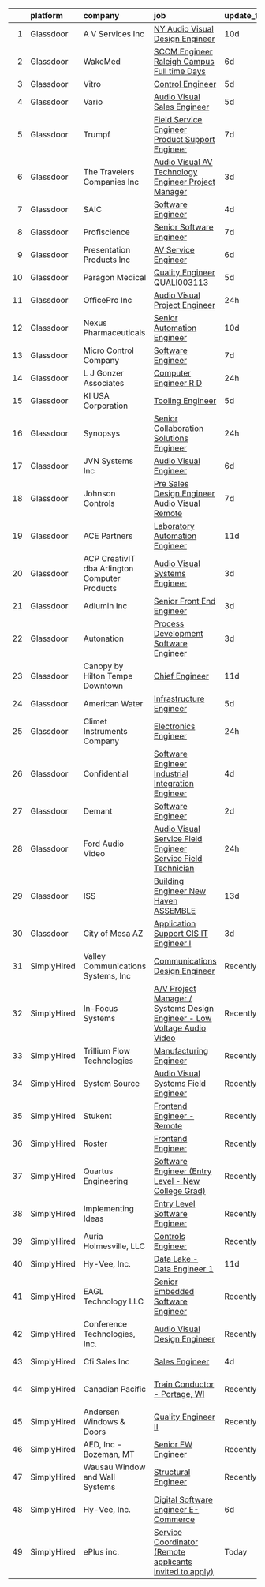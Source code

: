

|    | platform    | company                                       | job                                                                                                                                                                                                                                                                                                                                                                                                                                                                                                                                                                                                                                                                                                                                                                                                                                                                                                                                                                                                                                                                                                                                                                                                                                                                                                     | update_time   | location                    |
|---:|:------------|:----------------------------------------------|:--------------------------------------------------------------------------------------------------------------------------------------------------------------------------------------------------------------------------------------------------------------------------------------------------------------------------------------------------------------------------------------------------------------------------------------------------------------------------------------------------------------------------------------------------------------------------------------------------------------------------------------------------------------------------------------------------------------------------------------------------------------------------------------------------------------------------------------------------------------------------------------------------------------------------------------------------------------------------------------------------------------------------------------------------------------------------------------------------------------------------------------------------------------------------------------------------------------------------------------------------------------------------------------------------------|:--------------|:----------------------------|
|  1 | Glassdoor   | A V Services Inc                              | [ NY  Audio Visual Design Engineer](https://www.glassdoor.com/partner/jobListing.htm?pos=106&ao=1110586&s=58&guid=00000181a919b4f399c403e1f01be44e&src=GD_JOB_AD&t=SR&vt=w&ea=1&cs=1_93453d92&cb=1656399443667&jobListingId=1007947559108&cpc=7BD60D51DDB168E8&jrtk=3-0-1g6khjd8tklvr801-1g6khjd9iirma800-66a8b7b770e9257f--6NYlbfkN0D_KRozbKJx95I3LRYgbj09bqBDFeyQG4s8tCOB31p2DLOHeGD_9cx5Wr4SHah_ZRQfeSyEbOQAUirE1_kiyaD8q5BjoHKY8YByjhRfdx7l_pMGwymlFBbA020yV0DrMBWXCrVpgnXmB1-pu1tabBOSnvrFkrpOOdAZ-lvXy7Olslc220kGdDcErfu2DMayq5pfIoddGAyKOfgbW-YxJKMVKE8i4D_akT3BPLPCk3nzqlEAl_tqBRQnpTTEQIIirdnjVr1lgucnASxrKqF1x_CM3gbvtOTcwTRqDY3IqJJ2XKv1DqLKURKkAv4KyRm22NqsXtgksf8KlpbRshJqtxKpekFqxyn0QxsaoWbS7_gO9cIsN3cwH5LRGzxo0eiuYP2vBF2E9MmezKkryRx4B4ZTePFQLLnjniDp7dZX3DuFdMIKMBE7_fdrPeqHHWUV5S80Waa4skTa1KDj-KszjyGOMOhgqGPL5g40SyGM42TFwlZsysZbuacZzNA4HTm0V-Ng24RFbLRTo9UMrKXln0ah)                                                                                                                                                                                                                                                                                                                                                                                                            | 10d           | New York, NY                |
|  2 | Glassdoor   | WakeMed                                       | [SCCM Engineer  Raleigh Campus    Full time   Days](https://www.glassdoor.com/partner/jobListing.htm?pos=122&ao=1110586&s=58&guid=00000181a919b4f399c403e1f01be44e&src=GD_JOB_AD&t=SR&vt=w&cs=1_de67699a&cb=1656399443670&jobListingId=1007954639242&cpc=496C5EE6B32F83EE&jrtk=3-0-1g6khjd8tklvr801-1g6khjd9iirma800-aca10f77aabbdf94--6NYlbfkN0DK336FcuJNclNG4pOYn4GT592xzpUsQZkgwjhNp0bnRbPWUFsBhpkN8LnNiatu-jVrRYzRHKHA4iD1i6ZGBy_7FgMlCzEJLk7d3kGYTDUfyV4h_SML1rmQfjUTZwpfG3QipM-7jH3IrEhZ3xXKf6m9EWAMMrF4aRnzTPuIBSMDRftOAf2lgPow74i0n1KQXjn-y_0AtEGvmkzv8OAqcNW0stLq_yuqYyBSKcWfkkFmqgiuaBAsACQR1WbRlqJJR9fhrJmE4vRoOoHfQhlcSLglj6nb4TQcu1DQXBPJGQtzjTtE2oNB2X8R4_ZTyjcdA5iKWaEja7Ld56Sl1sAWRxbFe1PnazIiKvY0RrXVKSkwHZLqEBk_J1rRCueOEdZ0fm99ELB2RNVbG4udjZHTDW0ZbkqRaBUN8Ihx2hg7FDeaZNN3sJtp81MqVJmvB_fC7pY%3D)                                                                                                                                                                                                                                                                                                                                                                                                                                                                                   | 6d            | Raleigh, NC                 |
|  3 | Glassdoor   | Vitro                                         | [Control Engineer](https://www.glassdoor.com/partner/jobListing.htm?pos=103&ao=1110586&s=58&guid=00000181a919b4f399c403e1f01be44e&src=GD_JOB_AD&t=SR&vt=w&ea=1&cs=1_1d9cb12e&cb=1656399443667&jobListingId=1007957108671&cpc=A6499CC490DE5BCB&jrtk=3-0-1g6khjd8tklvr801-1g6khjd9iirma800-d6bcee8aa424a9bc--6NYlbfkN0AtR68e5gWpPxoovZgA7Udo-dcymoK0NpHFMpIgh7LYzzV5reCnPPebyXvGsso3dFG81YE_32B95yA5XdeU3CzdN4zctUNK_HFg7Tw7MW0MDh-R7ifjPIe72dxqfB-59Zl-FOYzUgmj13o1jP70swIQNj-iABrFnEHNzXSBHukIU1cXpd_lOQ7Qmm-O0JJ2VyeHnJJT3Pxzp0r87SM2WiJq30T6G5Xi7GHfVMjXLp11LOnmg0I-7_QmqZS3xuLCR-TKL8MvBggq-EEzxbRG80r1qE1dndrFuGa0WjmLK4OXATi9b1dX_lSPUb8nE4Y250ahDsmpN0-rWe8TRkbU8y3vd1GuvWnXixI9haK1V0r14G7gNGSya5snIkz6m0CwovfiEF6VA48BZt7xrb9wtDtJWW4EU-QPePuRzmpPYXfn68QPaRbkbGMtBu9JFEQHSOTYumdmSFoqADTP1TpMAAqBIrf8VGaBU4qrsaxUqkMPK8851mo2VblmrIsWLa7Rgps%3D)                                                                                                                                                                                                                                                                                                                                                                                                                                               | 5d            | Salem, OR                   |
|  4 | Glassdoor   | Vario                                         | [Audio Visual Sales Engineer](https://www.glassdoor.com/partner/jobListing.htm?pos=107&ao=1110586&s=58&guid=00000181a919b4f399c403e1f01be44e&src=GD_JOB_AD&t=SR&vt=w&ea=1&cs=1_cfacff1f&cb=1656399443668&jobListingId=1007957200554&cpc=4269A4BF187C94B7&jrtk=3-0-1g6khjd8tklvr801-1g6khjd9iirma800-1cd875a76430fbde--6NYlbfkN0A4hgeKHdLyHgzaskNEvl2xXMVaueUT71iJOYpLYISQUMokOAxkb6e4txPs6f_S0ebvVT7mjiRIXvY5BrDZHvuKSsr0IpYfoC1TsAC_ZQuScOAhnEr9Rz-GRhmj27X-NIXUH769hQWDtwZmq8aVdcyqDKSjiBY_YyXgHRRdAo-w6Uv0R33OrIb4W-BpGXjT4ktoHDeDefMf5NzaK_cc7ckt9tJ3FC8rsHs2Kq76z4SR3HeZad2maKnot8jQhFaQVQtETGBiciaNKFvX_nDu3oGfY_FKRENkgLbaFrEAdBCYtDnGgnzl9BJw2qJtCPgqr1U1F38vw2zJurNhX5WcozrV14xoWpGc78IlQzw4K5_PxioP4YyHUGcUMagE7gpaMNeT0ivDCO9nr5izB7jJyW_ZWpqWO1mJNIJqEmUEsclZp9xw3R2HvQqEpAIeJxUxOMdwrPIhoAKY8tJ5V0MxTJzRTYaFvSLdLcywtx3siqVVo7yH1KiftGNjlgM8gZv0wKAWBijAhSm51A%3D%3D)                                                                                                                                                                                                                                                                                                                                                                                                                      | 5d            | Remote                      |
|  5 | Glassdoor   | Trumpf                                        | [Field Service Engineer Product Support Engineer](https://www.glassdoor.com/partner/jobListing.htm?pos=104&ao=1110586&s=58&guid=00000181a919b4f399c403e1f01be44e&src=GD_JOB_AD&t=SR&vt=w&cs=1_77028f81&cb=1656399443666&jobListingId=1007952109888&cpc=FD65B6AB5DFEFF32&jrtk=3-0-1g6khjd8tklvr801-1g6khjd9iirma800-b5c699d007b789f7--6NYlbfkN0DAajJOpGahrbyAr0h8cwItWt2bvbpcx7h8ci7DZnKRL7cxwjbfQYQaCfC8OW_ZpP7PY2BDUQ_rBMDAxbAkAsdk13C5dkw3rDspzA8O9b6w9zAMxllz-W0E1JzDdA6NUAvr18uxGe2C_pzACJS0b5hyo0SK_JEepwXK5Nenc0wiArkrYj0TDGrn2hOT710LUQxgPdfeZ4khSjV62ZG3y3PnUYPvP_Cax2R2gGrS9HtzTVwBsvqb5qJXngYQGyDJSDoYETmJD1Nyu6oq6BmSM2FWAebhdtuQpiZJ2PjU9ulIov8hafRXNEpMirDA14wfnPSbMMKwu8fBv8XuAg-iYQUXZ2eLtReW32zg4my9xU1RNbvG_NG17BNJZPyMyNjEkPogpU3U9dmgKMa88ZFekSUhLR9gz9MlWimq5U4kBvGNhXfKzocN6MKgyNykbGRnjsfdnBIIrnvRk6RmGGIvwbivBb2BzOBunp7JZb_mPVpgg71A2n_RX8QAxWxolC_3wuNazoeUTX8I050-35Y95A1lri5WYA4gZIeiT2Cq-LL5ha7eDQ0-msYIhfQh9oVgGx6wZSXuDtzibtMOXuuKUkK1mEqLfUkl-QbuTHhkIJ11MovumJrSlR1yepHmzzePerzN1XLzWo1CSarLvPxCNi-rkk8tjcc81bRPJXzKe_mEnDYrWGe4qXe4hzo13EZSqec%3D)                                                                                                                                                                                                                     | 7d            | Farmington, CT              |
|  6 | Glassdoor   | The Travelers Companies  Inc                  | [Audio Visual  AV  Technology Engineer  Project Manager ](https://www.glassdoor.com/partner/jobListing.htm?pos=128&ao=1110586&s=58&guid=00000181a919b4f399c403e1f01be44e&src=GD_JOB_AD&t=SR&vt=w&cs=1_fd00bfc4&cb=1656399443671&jobListingId=1007962119256&cpc=87A0A889578C8297&jrtk=3-0-1g6khjd8tklvr801-1g6khjd9iirma800-9157db76399edcec--6NYlbfkN0DwhCR4mE7Dx-CLhz4PI5BhfvPze6ywMzhMsBH5psjCE2akgMDjbc7mgQRF-OO2fE77lmnsitHlMYe71DgCkOAXZbjW_MU9NoF73Rz7QR4gynPML1oO3IhXy6i7KhHOCo_-HDw9Kx3MAhhfqDomPSpYcsyzxPKpoyH0P8Wtxhv9lghcapDdNlyB4bpyeaMdLGOtQlmwYdc5j7ASbszeG_r0aMZKGvgCjV8FufmgIQBm56lbWRPdRZTc9eovu8_RyupFVdzX-FYocVOt0Cf-DwwSMLDdWwBB4youSDwfgB_h6XKqB6lZOVJrca4CN1mV3kqU4Ad7YlWL9UIPdEk6ST970zefuzsCFtWkV2dlN9J275IWIbqvxzQOcCElMxpvtYMtlG7v8-0HZV5cMZLXJz04Jg442t0w7NQOUSlFPOdRl_o7Op_3DvkUGpnRzB6SOv4oBI9ORmKiuUAB2UkDkOYYvyOk1_FYK-oiAJl9-GLfui1N_iGKZJgu2GJ5BCqHsvmo8r3J_gzT6evOvn3wOHPLfmKuIC12Ft-WcbvJjb_QaJsaYf1tg3Bz3-vM8Vz61AXpnKYq7rG34hbaRblkFLLO3ptLbf6rTZR8OJ9KRoGcNSGuKP3Adxui)                                                                                                                                                                                                                                                                                           | 3d            | Hartford, CT                |
|  7 | Glassdoor   | SAIC                                          | [Software Engineer](https://www.glassdoor.com/partner/jobListing.htm?pos=130&ao=1110586&s=58&guid=00000181a919b4f399c403e1f01be44e&src=GD_JOB_AD&t=SR&vt=w&cs=1_e37f31b9&cb=1656399443671&jobListingId=1007958875762&cpc=92BEE8AC7E71C1CB&jrtk=3-0-1g6khjd8tklvr801-1g6khjd9iirma800-ad8ec0d002a22a4b--6NYlbfkN0AauYDK0PcpkAAwvqsYr42ytNXSoRmB0ySYhRIkJ-ozknMmzV10mP9D-ZXILu2789Yf9NkIWZtqU_ZkDzEz5ZH7ov-3llDl-xZywUBWKrldG4ZQ23glLHzcrmRmJeqvaVFB_w3AQ0OaLAz2FjQy3ic3-4F-va6qQiU4hsXjgm1rKvYU5nWp-7eQ5dLmHwoe5yffl7nQOuXt1asmCwxeeWvi9WHlPQn65NxXZedtrC8GapllF163aC2QAHNKTbxL0wt9r-iC3HlOrbPxYhPaQcktJt7rf5oHbcc2Tnk2P318yr6Fe5rtih1pwJK8XyQkgvZvCTtdb-kcDMXCPA84OBSqG5KrFpTlIRMWnT1rJA_FmbjNmdWPZ92_2c83VRQuJ9tdsm2I2sFPY2qP3Y-PA5PxVHToFlvjCmc3ZY3NrmDGtuVojfWfDOKwg5q34Dk7KmaXKPxPliOd5Elltr_5-ah1U7bVLcnvkkzROsL3ASqWst59p07120_8HP60Xrk1vTsgYwbmgvpesQpQi8FDOxNncxRD5Gtyhb_72vyCYxQaweAzTbfgnhQYnruccbaY2LHwZv_iyH02M1mHVKMfBo-T2tM-SBsAqPEW91dvvvYDuxXrFmKKn-pPHyGIrW3PHyUv0Z1zwdTsoewxnOzi3zOFXTrmbWdOrxAmvO7IwocrLDBHlXAkp7QIhEH-k4O0f6aQiNfeP6ENNSKQTf87C5vd6pi0ZsDiTee3JE99_pqV8nokzy7LAw51iK5exJa-zpCIlbhHSDdpVFZscCd7w_R1t_BGmQ9R2Ub3fyiV52k1YrcM0kp0pXQPwPMXlMOAdVQMjG4IT1yxwc2AuzVxncKvRKNCd2z4rjz7Z9-wbMmsGWUDVLcam_zLoQArF1QlBz-goaNV-ykGsGKV4y_rR0uOoFXcfIT--ddMix0M5MMj-5gWqLt3232o) | 4d            | Oak Ridge, TN               |
|  8 | Glassdoor   | Profiscience                                  | [Senior Software Engineer](https://www.glassdoor.com/partner/jobListing.htm?pos=117&ao=1110586&s=58&guid=00000181a919b4f399c403e1f01be44e&src=GD_JOB_AD&t=SR&vt=w&ea=1&cs=1_81dd7ce4&cb=1656399443670&jobListingId=1007951871919&cpc=DC9BC4DEE5BC1459&jrtk=3-0-1g6khjd8tklvr801-1g6khjd9iirma800-08796ffe100a5887--6NYlbfkN0CKNvdBtBh9SnuMcnkEvhJOJZTsmZHyY3ybnWicrfIHvzkFyTgGLCZJURTsiBcmo9Cn_eHiyQnObYuKBm-SGRoDOc4aH-LhSm3cMl9q-K19ripA6neY2EslE5EkxLKeZOE4j1bhYA4T5XkuUGBAiu6fcc1huIr3Ot7UrOBZpzMvv_TDdI0f41wMbgL4xCpguQya6BIRqOaqVfLmZBJwWRjnSDr2i6ms7BWa4Im5C86bL3sk1ZruHs4VUghELxTQkZSgjpzkW_VZgjc4F0crHdO_H-LqPkeBYFFJZ2wGBLkS8ot4Jgn04i2ST-nOd1wgOSfI03kVsFlG0m_ohQsV2rYfCiZ55Ugz8BazekrfkYci06OtCh2Wk-GtsxaXnH5JIUm4OGXG3174uiumtt4AtCsYh55J85B_jf-KHAX-Bes2H4mSub-F8jP-mE5oBVE17Npf9zXbHNo5kkzcwH3e4CxN2ySgeDKwyUCq04zhYJyRY7SYfoOiV9JaIBNzx2-J00yllKWt2s5p6g%3D%3D)                                                                                                                                                                                                                                                                                                                                                                                                                         | 7d            | Flower Mound, TX            |
|  9 | Glassdoor   | Presentation Products Inc                     | [AV Service Engineer](https://www.glassdoor.com/partner/jobListing.htm?pos=110&ao=1110586&s=58&guid=00000181a919b4f399c403e1f01be44e&src=GD_JOB_AD&t=SR&vt=w&ea=1&cs=1_857c9f18&cb=1656399443669&jobListingId=1007954065246&cpc=DD81B0F02CF16109&jrtk=3-0-1g6khjd8tklvr801-1g6khjd9iirma800-1f3e718ecba1f429--6NYlbfkN0DukAwDndutArnS8OT3znlJ-TW2KpK_7rZjO0LfXc6UVL6YByrmn0wnGlfL-9qddqb7gCze36FvQiS7uJ3izk8ln_cJiYx6Z4mW-vnPdv7eq8JaIfh7NIQS6KdYhR-wp4n6xuheXwwJ-lctbaX2v5qYIbrDg_CBD4Nvlpibc7LLfJS3SvrW3clHlGOOb7MUIUM9tyId-wYfQ44UPJ2gXgKZ1y-TRqz56x-2Dh4gLWJRBvP84meVISGQGpA_CbvNE5e90OZ26MRhLyo9PrFKA8eo63Z4_x5aeghr7D2lFgCs_sw-Sl5P7cwKXqgPYs8O8aAUxWG0ZJoN_4Rqm9iFaOW2dEqm9S2XaZpt0pceOvoop0XDNrT6eryFWIdUclEORQx4M_jN5e3QLZGy60hQeRzdjT9EMZ9HZWOs6X67aTLsOJsPh0oyqbS9Flu1yDtGXD4mMgqjRCydLOv6g_VDpD8sIsINjo0_CD9T1nVJbk2nDoO0vCxKcSX_SNTn_bnYcZI%3D)                                                                                                                                                                                                                                                                                                                                                                                                                                            | 6d            | New York, NY                |
| 10 | Glassdoor   | Paragon Medical                               | [Quality Engineer  QUALI003113 ](https://www.glassdoor.com/partner/jobListing.htm?pos=125&ao=1110586&s=58&guid=00000181a919b4f399c403e1f01be44e&src=GD_JOB_AD&t=SR&vt=w&ea=1&cs=1_c91e3059&cb=1656399443671&jobListingId=1007956937417&cpc=03F67E1B243A1AE3&jrtk=3-0-1g6khjd8tklvr801-1g6khjd9iirma800-036cc548cb39764f--6NYlbfkN0B1geH-D4jWZv-MIRV3jqaPB5fQG8y7N4b3wWtzsT8ordSwBEaci2uhjnLfp55W-iMfpvodZvGkpEdngKm0er-97t1biny4CNeiNSZDw8GOuYg4meI3Pre-5rTCv6pJXNibGO5jmYnZAAZDl3LbwF8YBLgAVEwDsJJaUfbja5Q3IZeNdqY44dr-zL0AvbNU_egj4P4txT9UMGcuLYHPA03TNc3w715sCHm528wlKr-ONaWT9TabIAaNXl3UyaWd9OYAHyTk9fqkMej1M0ioxx8H-KYCGqD6fvk-367gG2gNkmnBS0U10F-fDh0zeWqMRnuJgkVeT28S61JPGJjCPSgFcJiOcOqm47Cy-EzQSSQ9FkzCSbm8yRkBVsciip3P9onB8zhVAsF2I-UFqM8cdEYS7VXS-ZhbvVRR__GRam3I8nbnFMaB0vgg3dWcbJJ4MqgPrxchLe6MRKduRCprUbNx5IErDMfP92io5WO1yW8uiETbFQ9M5jWlcfYxbWwy7vTqlwJ3A_NkqfXhNBXWz1pAN2CDtFDA7uI%3D)                                                                                                                                                                                                                                                                                                                                                                                                 | 5d            | Smithfield, UT              |
| 11 | Glassdoor   | OfficePro  Inc                                | [Audio Visual Project Engineer](https://www.glassdoor.com/partner/jobListing.htm?pos=114&ao=1110586&s=58&guid=00000181a919b4f399c403e1f01be44e&src=GD_JOB_AD&t=SR&vt=w&ea=1&cs=1_a42aaa96&cb=1656399443670&jobListingId=1007966790128&cpc=AF1E4A3695F490BE&jrtk=3-0-1g6khjd8tklvr801-1g6khjd9iirma800-87b03e013f48fd64--6NYlbfkN0D_8t2m6d50VhCpl4Fo9khjsC-oEtwkXb0TgrV3aVXbw0OFier7LRpu8p79BSLQDTsnXwhmMM0YlCDNgOmU7C0uZzbB_yh-79RUvCSkuyC-1M8KdnSImU3HPPOrJczb4hZiSh81lB7XpNp7Bybne8dK1oeIKJH9OVJvxI2nHfP4UcHfH1XndzC3IKzBvgQL1eBPtMOS1dYxvBrNvSi55KpkeMmrafFEKbPl1bjSwyonZG7dHM16muwonTke0dCJ2VDireR2hmOLeKxU48n-KjPSNfN9olRX8vf42zENcNKyp-D7XIkc1GcvvSUbusPOzW-Sfu7ZLV58qS_Zgmt-d5nygKBBpWup72XuSWd8nZ0Iwf9RgIB4dc80q8lcMda8T0FjNsV_uB9J5SzFWH2elYLWEIC8SGdK_Ki2aIFmG2_Hv_YCT4buls2gX9iKRpkbFZosw0Fy9KUc-bA1bddZwbx4TgDYUv6crx1RuXwtI9ZCyvXUU7SOxniuMrhvLoBQWWs%3D)                                                                                                                                                                                                                                                                                                                                                                                                                                  | 24h           | Los Angeles, CA             |
| 12 | Glassdoor   | Nexus Pharmaceuticals                         | [Senior Automation Engineer](https://www.glassdoor.com/partner/jobListing.htm?pos=108&ao=1110586&s=58&guid=00000181a919b4f399c403e1f01be44e&src=GD_JOB_AD&t=SR&vt=w&ea=1&cs=1_9b0fc61a&cb=1656399443668&jobListingId=1007947038164&cpc=20E7AD904CED32E8&jrtk=3-0-1g6khjd8tklvr801-1g6khjd9iirma800-2a727835c2a3e96f--6NYlbfkN0ACu_hgM4mYOpGjE6TXudS1eLEYdlotK5aSiNrSIRlNjtLvHh3hjvm-8VzAnByHOeIcavoJcNQo0iNJgmokJC2anA5LTiOrM2AFUKWkuXg5DpJU1PKqTsFP-NXyrO9K7GNBgoXfxie6_0eHU8IrVc0-N08BAa7zJtlo8GqaxPHj9Uu2knOaXeBOPSHlHLsrQwZ5_2Scql1XfBkYxInCI_0lJ6gBqVMuMI15wKUbqV2EQ7A2hu78-E1mW_NODIZMS9jl8QW-uUGFnE2jQMQxrCCABD9TPV_p-E5rAsduJPvhkesQcqgc3xkeV_DH0S8b4noU0Yk6fznrraG5r-zugcfxA-YBA_2OKEgywIYn-KNamVIqAnsMGqgOzIhR288EI0Q9jG4R5PgyFEF_nm8vfYB4uWqeGj4ZifKV-FHK3nDv8PEH1S2PNXlQoL9uyaa5MptuOXHEBcGKdEwLfS0gk8NJG3P7KswCH0JIr5RozB78J5H3I_CJC-7cd_36CjaUZskN9jlLEcud8w%3D%3D)                                                                                                                                                                                                                                                                                                                                                                                                                       | 10d           | Pleasant Prairie, WI        |
| 13 | Glassdoor   | Micro Control Company                         | [Software Engineer](https://www.glassdoor.com/partner/jobListing.htm?pos=124&ao=1110586&s=58&guid=00000181a919b4f399c403e1f01be44e&src=GD_JOB_AD&t=SR&vt=w&ea=1&cs=1_c340565a&cb=1656399443671&jobListingId=1007951831071&cpc=009A9C8147DF705D&jrtk=3-0-1g6khjd8tklvr801-1g6khjd9iirma800-47aa3d45915d91b4--6NYlbfkN0CV6-bgoCClV0xJMqr8xZ_1blT2QlYoMNEbHG2O3lf5SUIbatNmaljRVkF2ZG09sIKg6P5NjOjMIJMLzyOJJE8kX1FTKEF2XQ5YeE3wdqf5p2MmVlMt1mga6Iquo_Z3DtKxvhZJwecePhhx1a9kn7gqePY7UvPwhU5N1leFG1fu5X0zlpkG-89wtp-TE4k9MYXJtBfcv763n07UNk4Mq9wqNeN3zZnD1Hh_MRBOY1YTLnspH1j-qWqfBS0RQOn0kgUjXS-I8DzPf9tHVNlIcl2IsaH0OLZrDhe_kqBTvNdLLrhGldcFfQ5bzRyGf2Qv8N4bOsU_IVcmF-wfDa2wkar895Qk-sAJJmis4YQMH8CCip3H84Vm0pBwdLjbqoCJHgx0-jWhVN9y0stEW6hn8yE7VYo0WxNcNA7r30LF6nMr58QoYRlMpVmlJ46F15dCW6nu15LfsxIk7xDTYUJTZfnjFzFj3O4YCTAF-DN7PjRf_8F2WtTagffV46vGCWGPShLvqJagrVkuuA%3D%3D)                                                                                                                                                                                                                                                                                                                                                                                                                                | 7d            | Fridley, MN                 |
| 14 | Glassdoor   | L J  Gonzer Associates                        | [Computer Engineer R D](https://www.glassdoor.com/partner/jobListing.htm?pos=115&ao=1110586&s=58&guid=00000181a919b4f399c403e1f01be44e&src=GD_JOB_AD&t=SR&vt=w&ea=1&cs=1_13ba3ad5&cb=1656399443670&jobListingId=1007966328557&cpc=151E51E148764572&jrtk=3-0-1g6khjd8tklvr801-1g6khjd9iirma800-5a999345d30ae98d--6NYlbfkN0CvikFTEAZ7CmVeyKyvu55YAqlVli_RrVeRV_23VVs5heMBXhEZsCRdqdkCX19MyGGhsnp2Y-ze-_5V-eMCib9MKwSBpL6sVQIuwf4MqEQsCTWPv7T5hYRL8APcqIQCIvOEX7TJdfLuI8e0DKBsZeW1UFdSYG-XJh4E40K1Ccsxk9prKMhsmyRd6KgymT_UD6rGPaMXragjfZq8x8oMq5oVtcDRUFaisKnUSnPfZXO1oGj0qobaZGem7XjG_qO69SxrfQX6NAnBwfLxVWC6zfQC-J1ardr2YJFFq2pmab_G73xsDYHw8vDHj8VXG0vECZb5IEq8pGbUvhevEDJ08JRzBKa7L7_9d99ObAuFuYwTzNYjrSPgta4NaqNgju6dL7sso2ehQgLDLotuRMlHPJYOE8FFNT-GNvAP5jowNljXz57ylimD2ixhSHJAzxQjToKMkY8yqilnVBi5B3juJslSeIqS52aEzxwMdObv4MaR_BOU22iWpffXXorwtq86TA7AU68gIa4Pyk7wASoVaBY2fJRorB2j_Ps%3D)                                                                                                                                                                                                                                                                                                                                                                                                          | 24h           | Riverdale, NJ               |
| 15 | Glassdoor   | KI USA Corporation                            | [Tooling Engineer](https://www.glassdoor.com/partner/jobListing.htm?pos=101&ao=1110586&s=58&guid=00000181a919b4f399c403e1f01be44e&src=GD_JOB_AD&t=SR&vt=w&ea=1&cs=1_b9c5f3e6&cb=1656399443666&jobListingId=1007957272760&cpc=533DBF8C88AB31C8&jrtk=3-0-1g6khjd8tklvr801-1g6khjd9iirma800-80d3c1c808512d19--6NYlbfkN0Dx3r3E47sSe5bB3PIy1uzBZvlB7xy2NhfhZMlxQTsxrM9CNnVPR6P6_Q8yJ-Q8QzhFoV4ekRgrx4s0oIi4sAqhO_KFCABulhQULeC2gdK6DaNjJitqQF4H9_J45dGG4j0WwZP73M87DLVfcWbXPdYA6G8JxZTfcZVR6kwibTH2DlxncfXZlSNhAlMaABPVF-OxHXJjqOqzWYELijbl5uWnjt8EOl2LgQToARmg_6vSptI9NThxhWuDCmJ3n5VdKkGk-DkY5i4t_KuHfwTEHqx-IXHK8dSJ8XETPvjMLz0G5gF0WYGQY8hmM05M2Hd2uSjEXjmagW-JjcHaumpGcOMOhH2uaQo_EC9MZlWgwDe7GYwhIe5MKitwWlVODNSdIt421eWHQLXyBfA6qtqIVHVSVusr4JpN0cA0L03Au9nfpuju0uSmEKn2F5-l7jkfHjDP4ReasyX77AjM-og3ofWhLuUtKFx9SQXdTTTrzspWu9t9UR82o2Mf9eES8pLmVF4%3D)                                                                                                                                                                                                                                                                                                                                                                                                                                               | 5d            | Berea, KY                   |
| 16 | Glassdoor   | Synopsys                                      | [Senior Collaboration Solutions Engineer](https://www.glassdoor.com/partner/jobListing.htm?pos=116&ao=1110586&s=58&guid=00000181a919b4f399c403e1f01be44e&src=GD_JOB_AD&t=SR&vt=w&ea=1&cs=1_6c9039ab&cb=1656399443670&jobListingId=1007966670351&cpc=95727D28359A3DAF&jrtk=3-0-1g6khjd8tklvr801-1g6khjd9iirma800-7c1938eff2406a4e--6NYlbfkN0BV2t3D8MATUlh1pxUyWAUtClB2_pdv6pfXpfH0A3qUZvZNcvU5tCH9NAzunSapEVhopWYJ-4qwO9gyi25ZNVXOEAcDxVPHI5j6RmnCJltRHukTbEiL7VUv8QU9etHjQA836Twz9lPjvlmIKIewQNa2Ftycok2FnmRsKggrBL05yRkavr2lSAyuSpZO3oBV8yvKi34Eodo3c89CmU39U87ElAKgZhLQlmWG38I-PS8eay4Rvqt76FrJoTAG-P6PSLZoGrp-689S4dE3luobVfgOnkmGaRyyrhC3F9xgIJqhy3HMFwoj5Op3LurQJbLd-MCP9BsivQHqEhFnPeBhy12IkJTUBp8BYV3-ku0rO0Hay0HCTa6wkYXcBW60iFDwEdJXotCmf18La3g-BbR9eVlqbacZ3_txF-Ex-XUFtPkEuf_9H0gG9cXOxlxflKMW0oHFfy2PHQhU9CXxHkVXBrvbLbGw9QlsEentFF5cP81AiO-SfWnFV2XxsrXCMAty7oidM23jvkekEwtbQA6ck9gk)                                                                                                                                                                                                                                                                                                                                                                                                      | 24h           | Mountain View, CA           |
| 17 | Glassdoor   | JVN Systems Inc                               | [Audio Visual Engineer](https://www.glassdoor.com/partner/jobListing.htm?pos=102&ao=1110586&s=58&guid=00000181a919b4f399c403e1f01be44e&src=GD_JOB_AD&t=SR&vt=w&ea=1&cs=1_40c594a8&cb=1656399443666&jobListingId=1007954867514&cpc=9C2513B8B21880CA&jrtk=3-0-1g6khjd8tklvr801-1g6khjd9iirma800-dc0f4e33b535c1e0--6NYlbfkN0BBjTBK5rroIgWzVDQVmkQFGH1vZ8RVzbSP_fOFlCq8-RDZvVMHlgoENHMBnMOkkGVPY3_7573HUXzUJZ3YGwp9cHqS8CwX53Ytoeb218w3JCA7U-7cddzFQ_gPu6AlhYAYO2BveTmyL1a29hDWuPP80QmmRqWnWuoXYR63UHsbnNA2kak0gXcZykC6N9dxvhjnD7lKCs3ko7n40TVcAft_MFeY9TPPnJMb9GWqJqIHeydIM_TwyeTB-IkNgMpDMkISOmGR8Q1DE3TQIs2ITxGU-koG8H_JHHw0NKI0VCmGy72HJyF5Qu15tR0BzPPpRolQRFVxUszu4UPi-SN2rku0jX0VV_LQ0lmFf20hJc5WzlFRf1XtmujjIxUgJJMTsKwdsJQrgjZtM9jpT2PMsLcDQo1CY821NfE60GGWlBVSaYOJuHwdghte7FJuE1052bfoHRjxqEC3t4kPWVaZNpti_wWEEcoUfeYDOSaSyuAi9H3f8gScQkhCCZSYuL8ZDbF9cumuJ0tJsw%3D%3D)                                                                                                                                                                                                                                                                                                                                                                                                                            | 6d            | Deer Park, NY               |
| 18 | Glassdoor   | Johnson Controls                              | [Pre Sales Design Engineer  Audio Visual Remote](https://www.glassdoor.com/partner/jobListing.htm?pos=111&ao=1110586&s=58&guid=00000181a919b4f399c403e1f01be44e&src=GD_JOB_AD&t=SR&vt=w&cs=1_cc68c6f9&cb=1656399443669&jobListingId=1007952143167&cpc=85DB4C1C8FC4A2A3&jrtk=3-0-1g6khjd8tklvr801-1g6khjd9iirma800-b3f02605dbb9b13b--6NYlbfkN0BiJjoAX1y632RJo0LgExWlQmIqESJcD9SmircHFj8EI1Q71FD2QN7UPy-wV1RweULECK8rGZdpcMgMtsPMEj30bZXTgUjCRjd0-d03T3R7Li5zA9aq2KuSMeYIhwDv1QhePEYm5fpdszIRdHK2LGb8Qgic8L2245-4rRbtk_1P8Iuhup7WIGzFCI5Z6Rxv3Z8Ewz2R1ckNZww9axhb25xgO3u6P4IDqWA9pDWTjcmxcw63N93LDgGcQqfYTNZxXrdkXAeyvTAZHzF13Nod_8jts1AXs6Awsn306AtuWIGf9WowtiUGOMSNcffuDI7H_UZxT3LNMvtDPY9Dz7ngxIFApIuTGXroQ1w2I-WYnYlpGPSPv_MYshh3HKASB4e1oRMWiZ8inX0Hz65GpweL6AuYJClqrxdzZWy8GAKTao2p78s5aedO7UKX3sFSZFzOtxptqtklpFldNdGxZSJ2k-Tcen20FIut9PkuNRUorejtc7_KLTVm_BTp-mTWirc875I%3D)                                                                                                                                                                                                                                                                                                                                                                                                                      | 7d            | Roswell, GA                 |
| 19 | Glassdoor   | ACE Partners                                  | [Laboratory Automation Engineer](https://www.glassdoor.com/partner/jobListing.htm?pos=123&ao=1110586&s=58&guid=00000181a919b4f399c403e1f01be44e&src=GD_JOB_AD&t=SR&vt=w&ea=1&cs=1_152f22ce&cb=1656399443671&jobListingId=1007944664487&cpc=1D891ED3EFC3904E&jrtk=3-0-1g6khjd8tklvr801-1g6khjd9iirma800-2d1a344484a470ad--6NYlbfkN0ByNdR6lR5vInkMqW9PARJ6PF3Zoox9TiDJ9pL5aH1WotPqf9kGSwuzeqP5A71nB90EsQz4jC7GooRRr7SueFZBxtyxvpFHk1-IDFcBWMG3eMfTWALsziMCfYkcu2Ydp9cgrcZWS0aHINDORSmc-2ncPuBsB0ahGhaGiKCy0Fm3h5GKlLym2tDO1UvJ5Gh8PCx30GoALV2hyrS2Kc3rdijzeUbfr1JaJNIlvzOXoaEgqpa-5FyeY26ihwzz-3uQTvG7ULbQCBx4HILAXsVpJ5yedHoUO2JeHYlGcZW9iK2iHnt4-PHjCqgfBZ7EWJk39ok4axvKVhfLtGYHV-DD4r-bYVFQNLV4yE8uLxHuTEoBGoCxO6V5tRq8NcK_0qgyifHeiWXDExmQ9M9WmTLaGtj6qKT9b4kwr8DVXQuWmLUkllobm8udjD2FMSjWa-x3It4IVKLiuohESITZFJr36vaiE2zZFZDVgF8ZgZPRwvuQUSHwgPkm8TLIhyq5BFLWipD_rlqnJgLbTA%3D%3D)                                                                                                                                                                                                                                                                                                                                                                                                                   | 11d           | Middlesex, NJ               |
| 20 | Glassdoor   | ACP CreativIT dba Arlington Computer Products | [Audio Visual Systems Engineer](https://www.glassdoor.com/partner/jobListing.htm?pos=113&ao=1110586&s=58&guid=00000181a919b4f399c403e1f01be44e&src=GD_JOB_AD&t=SR&vt=w&ea=1&cs=1_567be22d&cb=1656399443670&jobListingId=1007961394521&cpc=F4333377EDC1BC7E&jrtk=3-0-1g6khjd8tklvr801-1g6khjd9iirma800-dfe536f8690c0ea2--6NYlbfkN0AxVP0RIoyxo1SC0YQSoS5eZrDZuYKD_VQPSAwc6ExuF5jTCBeRW6KM7PbiseH_9e9AocJW57Yipm4LmCRxlLVmm5i1qdrbkCv5e3ZTVamydd4hbCJ1jcAhwj476011CQkc_bpoiAxBlf_FqVlNMo4b7wclRhu4e9G7sYur55zHoxTTgQVzycj6rwKHzYkFkrifqQExT12rGM5tZSkjf591DZwfGFVnqWtI6r4IUWj32j_mC4b8zwkTmVYU4oZkDMsECgR_H55dkLwM-C4SOSp-Rl0htKYWDHEoOJBlOnTvMz4EthrBaBzMNEslqtbaTTR3me8_6EjnybfERknhLKQSahqT620vdJRLj1RgTXwfnhRUniKWjeKUTfVfI2vUzXdhqMgbG0eC4ohTR5xILy9X14oYsiWpuJqrI7EKuU5UkifygFNSnID3KAwvTzt0JW4SprNR71epRgTruAZEmWHcxroNRLgDAzDzA3Ocw8xuS5OGrZP4lBYtIq8LprHv4YOkC5PLoFSItA%3D%3D)                                                                                                                                                                                                                                                                                                                                                                                                                    | 3d            | Buffalo Grove, IL           |
| 21 | Glassdoor   | Adlumin Inc                                   | [Senior Front End Engineer](https://www.glassdoor.com/partner/jobListing.htm?pos=127&ao=1110586&s=58&guid=00000181a919b4f399c403e1f01be44e&src=GD_JOB_AD&t=SR&vt=w&ea=1&cs=1_3e1f84f6&cb=1656399443671&jobListingId=1007961679401&cpc=44CD5376B8534B8F&jrtk=3-0-1g6khjd8tklvr801-1g6khjd9iirma800-be0f163f7961a1ff--6NYlbfkN0ACu_hgM4mYOpGjE6TXudS1eLEYdlotK5aSiNrSIRlNjtLvHh3hjvm-OI14aNaLpw5t3xLoN9lJPg2Ix2sKvt7dk-cu15vt-q2QJzFRTty8tM6EAlyj307iiqx6F0VQvegyw-bcJPBLnCE4kMehk1Ro4wSeX0Uy4gvlErH1zmtb2Sq40q46nJPF29Npu86PTAO4DoCHyI-mkVP3o2Lr8PKKaZEDrdxztf2m6PDpxA1z8uvImgGYK-PWba2weTmIxHV9XU0gSHMraQKmQsx3iV1rfF_GRREVCjyIa7SMtLSTEwKVWpkFDeAeo_f-T7IAJZQ1g2TBHwjK5QfbmTFCJbZE2L5DW68xpb1UcH-QVKThN69UQ4DEGwbLrckRz961hkReSANj763vaTMnq4_fELnrs3W91bQTyR9e7GilaIQjcsRQ7P6W9NYDyiek2YOWZyBqEsbNlmAqnwTMrReaoGoX-CbdbmlUdOAY4cJom8duKlqr45R42HsHpjDedy97D8o%3D)                                                                                                                                                                                                                                                                                                                                                                                                                                      | 3d            | Remote                      |
| 22 | Glassdoor   | Autonation                                    | [Process Development Software Engineer](https://www.glassdoor.com/partner/jobListing.htm?pos=129&ao=1110586&s=58&guid=00000181a919b4f399c403e1f01be44e&src=GD_JOB_AD&t=SR&vt=w&ea=1&cs=1_b50b113f&cb=1656399443671&jobListingId=1007961509494&cpc=883DC43018083D9A&jrtk=3-0-1g6khjd8tklvr801-1g6khjd9iirma800-7ad5413f4d04fc4b--6NYlbfkN0ApqygxWVDvykfaZfARrpLQ3UCLWj6tqJBpDDEU4gmuhT5SkyZSCoKM0YI8dqGisNExdpJPhREaO0UOl9mk8u8W_LzPWDpayvWQyPLk9evbPYU5WC09KOCaUuLrkJ11yrMXgwpvsqPnbzQPFuVjB1pysyg32jUyXk5cR7OVg_xpsx_KLj1AQcAfwFKf-EJ7GYW99QDkABtQSHl-lf3lugzwVjGqFgLUNZiEzbAOabnDtRbt-ZhgWh1jeX4_j8kxZgUfGixaVEQs5IS8PVxV02AcFh2TmKdON0OvTBkO2dxiOUo2WxziI8dlk9rtEa4giuEpkIOGXC4Z9XLKfgbcuSlez7tTqC8E8VkIalk1qlEveSbkPoSwb6GkpPrBeIBxd_JPN0vVbUY9ZDX43hdKUlAl2cdQKoQnO9Nm_D6IrNTLELj0k2FHjBcuBf2nCL4HBo3dR2dyAIvRzbZSv59YwlkZOslIyK3dFPgmNtJfEb-pACERd5d6fnl-NDcMsnFl3XTE3WRnEhAJjB2cT3WlPvL1S9MZEjOKUax4Ta0cmujKUhkdi2feS4fl)                                                                                                                                                                                                                                                                                                                                                                        | 3d            | Irving, TX                  |
| 23 | Glassdoor   | Canopy by Hilton Tempe Downtown               | [Chief Engineer](https://www.glassdoor.com/partner/jobListing.htm?pos=119&ao=1110586&s=58&guid=00000181a919b4f399c403e1f01be44e&src=GD_JOB_AD&t=SR&vt=w&ea=1&cs=1_73837235&cb=1656399443670&jobListingId=1007944907574&cpc=93AA082196C185B9&jrtk=3-0-1g6khjd8tklvr801-1g6khjd9iirma800-213390a7cf2d283f--6NYlbfkN0CMDMRBKrG5slmebHHNN7GrTmjeN0apZ3PuHTozXDuMyokpsJEc3IeXVvG17LQbt8kIbP3YZWBP6WZ9R0vQcZ9vcpUKoYXg05PVycPkMkolA5jd_AYUq-Vj_02XMOSTOzi6x7GOFXazCnXh2YhcK1F02kAN2V07bA96wLNwXg9EOQ11Ln1N1Q7-RyH-Nd9VuOhsK8ztiO0SxGeVbykIT9jr05D2QZvfa4NYSxJ5xXzWcl-oUT88_zd1-V1-yRVNwcR1fSgl56YwmqbEmaqZ6rCu4LqAmJ12S6BJgoHesJ3f2TK3oUyrhVBPVsIWTyduezwaf0-Fe8gJrTCft8RLVFz4syl02u0ZKHwh742bfUKGKN5kcb_gPyWHFoPJwJnBPGnP5mLPmhk9kKUXJyggmOK0-2DGu_TyUQkmPjUDx0wGyIFDRBkbdsCjx-ytPUDY5tX-h9joIo39S8UMJKAT8D7x97WqUKZJrWlzEO5HK4Qtk2JOUVydV1w9j8x7sUSYifHLiGnHLij70ea3krbihtnA)                                                                                                                                                                                                                                                                                                                                                                                                                               | 11d           | Tempe, AZ                   |
| 24 | Glassdoor   | American Water                                | [Infrastructure Engineer](https://www.glassdoor.com/partner/jobListing.htm?pos=118&ao=1110586&s=58&guid=00000181a919b4f399c403e1f01be44e&src=GD_JOB_AD&t=SR&vt=w&cs=1_7f438a2e&cb=1656399443670&jobListingId=1007957306989&cpc=F0881FB4B112A732&jrtk=3-0-1g6khjd8tklvr801-1g6khjd9iirma800-2568110cc070baf1--6NYlbfkN0CLujGfbw16iS4AGarDSfFMWropu4XWWkHGJSXuJW_uex5Y1e9erQsO_KpA-eYHBnUjMBSMXEzVq0nme3SEAnUutaDH3XpooAeUkyn1mLGKgoocsYZPIQ3LD6peP5NFllOKNXQysfI3Txx0H8yS35pHXaEg4SqNcrfXMtCRapiC8dWouqOzEUzzNKVv8R--DI5jK7iUkk5yq6O4B6rf0x1yrQgcE4pG5S5xfHDiJLU7RSHcCo-HyVqwMiK9z0Egbr5tlJO96Ot6P-DZ3rOtO2tdPMMHTKAIBWsyfy7SgI9KnbWhAmSDzD-40D2T-2rscBjAGNETpAhaEHpbjoGl8i90--Z0cRNGEIzObRNav1gO9Bzi1vV76IlUK-iPH_fkiPhtKtbyuXnO1MBA8ZOTVxJeokU-PoNbbxc-ubLsMVOWNY2p9q541U8B6SknnRyUoJCR8HFE6ylwb2d_k3VXtTG_C6rWN8SGE28wEd1QRIvDOYzf2Tm6ORAdFSi4pWl7uuCqMFNhbiooEIwFbyJxctjiXNDMyvLGIv3ntSK2Qn9dBevPUDBoJtl0eCQqX2hSNmU%3D)                                                                                                                                                                                                                                                                                                                                                                             | 5d            | Camden, NJ                  |
| 25 | Glassdoor   | Climet Instruments Company                    | [Electronics Engineer](https://www.glassdoor.com/partner/jobListing.htm?pos=120&ao=1110586&s=58&guid=00000181a919b4f399c403e1f01be44e&src=GD_JOB_AD&t=SR&vt=w&ea=1&cs=1_f1d436d6&cb=1656399443670&jobListingId=1007966474123&cpc=64DC0C913FDBAADD&jrtk=3-0-1g6khjd8tklvr801-1g6khjd9iirma800-f96990adf66dcc07--6NYlbfkN0D5EoDI19pzLD_ZoAvoqM1-O9qeTV9KvYbDAr1-bMzVceZA0cQEimOqmjcBAF_r5HW0PlQhZ1E064TDY96Dydau1KkeKG4IQrqFakogZGkcn6IdnzxCyt0AhKy_X8e2YwnUINZ3BDOA5aSMTmEjVa7lFPXfSwEat-RrwwbJfov2qJFDBa-phR83-DYLdgtKrkchAjMZ_RtXAXWXSUybDOJi8qATx23ZKzBqyMrS4WfFeaXekEiYSGx-Eo0wiNTNDPsiqf5Y9-YDF2zth5JjipiiJkhPXYx-iPLohNRHZTOhvz9sCwEjYb9aGhdSc_F6Ceew0QvJOJqrBcRC9vZrAHBq_HFYrIj42c33LLFmDKzaTCjJUK_kDbp9D_HOgAjZI89vKzygiyBtpOgNhfeLv_G6rXpr4nfMojh56tUV5LID_3gIc2qVcVudWhfHAmTdoNbFYIv7pvnJtgXHjS_gDbOI_SWXZiXhMTdzXXMKydF8L6jtGIMqh8siZvNT8Hdsyxpm5OH-me-eRg%3D%3D)                                                                                                                                                                                                                                                                                                                                                                                                                             | 24h           | Redlands, CA                |
| 26 | Glassdoor   | Confidential                                  | [Software Engineer  Industrial Integration Engineer ](https://www.glassdoor.com/partner/jobListing.htm?pos=121&ao=1110586&s=58&guid=00000181a919b4f399c403e1f01be44e&src=GD_JOB_AD&t=SR&vt=w&ea=1&cs=1_b2aeb578&cb=1656399443670&jobListingId=1007959273724&cpc=FD56AAAF1899B499&jrtk=3-0-1g6khjd8tklvr801-1g6khjd9iirma800-c249822248b4dceb--6NYlbfkN0AooOFkbJtb6uXmUbSGpYBI8krv0JXgRfQB_qIpUGip4nlxLR-pOAHcaCTpiySbbkwHGuN1LodF9yfMo_9iVR2ClNycslAbLJt6J0mED8x0RTSPiPAAs4hjG7ET_F_9YmG8DIIj1H2_cdkE5mwPa0kUBjNXJAg1vTVx3e27-CDpnoVwdoXqqGAFPyV7yyoymiKhqi61Rb4puocmb7UThE7BxZfQ8vOWTg8xqOhA8LQ9ttFz7t9iGF26ZZT5clQaRXzLjiXgfdod6nV-f4Si8kSzavrY9cNZMGPLdkknh-2xNU9GTRhvvPODKy9QYOBdVnbqHLn2EdnklYG-UIc6JTxN90F6ptmYA5nJ_STZGzgBiJVt96NWNdUgguvpTk6rPGi8gMo7dM-KeUlemf2NFB-4LaFShTS6IoDxm26PEh1kjyROrw5xEQJfyhTc_7-AgvYvGEzPa9fYrbwKz6RZfEFyicctRH0bQvfch4BVlv537WwENpmEyoMDveNtEmpRGT5RFOKEzoeUFWiyksbGZ8SxGI1Em3SrtVlDjXrOxwAyn0BWBxHPY61ntBgFZklJ6po%3D)                                                                                                                                                                                                                                                                                                                                            | 4d            | Winter Park, FL             |
| 27 | Glassdoor   | Demant                                        | [Software Engineer](https://www.glassdoor.com/partner/jobListing.htm?pos=112&ao=1110586&s=58&guid=00000181a919b4f399c403e1f01be44e&src=GD_JOB_AD&t=SR&vt=w&cs=1_e24e1551&cb=1656399443669&jobListingId=1007963046845&cpc=80B915E8E3483F7A&jrtk=3-0-1g6khjd8tklvr801-1g6khjd9iirma800-0c1d16d1efdabb91--6NYlbfkN0CP0M_DCDo1e4zyVYbyVpCKmP6tRV2PgDXgcKBlMbG8p8ki0MGQpn5zyVvrvXWg1yYc5VwJJUJ0V9NDd046aDb3aezQybyRiJowpQsjkb9Ujl_GRqGA44ZIuHhYPzuP7V1sUzUilCAKM2ZTD5Lk6AijMPX57flpnOjWnfyJ7dhEwdlmFn8vTn7wgwmmNqfWpCkTlwOV_QlqtTOJ0-RfDfmjjOmBnlFYrkCS4zIM6MwBwuQTtv4YYaE5xrCuS83FEKIrOnlu-J4vrCeKb0HeUkVlYZTvuG7JOeoBrljuKrWcsW8mVk7ahK04Xg9yh--TuJCofl5qjefWJUjMOylGQPdrwMzzlHuaTBn26NuP2X-Tv0i013NmdbsmQ218yczna7HezgMUJK1nbtmSMVy5VC7F8Hc3iiNYZ9SjqFt1B0JOjq64QDtOrzXI1ZEioaUpNCbeK3s4BzU9B-NInc4_VIvsRQD5tvLqpRlj78ivQmxOWBBiV6pTawhZYdV5VRcfBQgtrBoTiuXFadzK2uGVC4fgBmMHd8VwPLr3gBo4N05vIfe9p1pOtW7fEpN7tI79skAJUx8NI0CBpgBePRzJd0kOH3bskKn0i-NDHHbUNSbpFzy-REONVC4nQBPuVDssEzy4H_ZQ1rViTuwoIdRSLB9QsORmFOMmtQUEOxwiqkmZ-oh-8RAZTglrSqjvMoySmwMTHct3d7p0yT5F1ENAEH44bZiamz3RG9A3bPLkDO5mRtveR12Fnv1eWgaNcHa_frTTsv3div2okUXR4F-_QpweKKLkCqOw7Qcnp7irIA0AuT-gF_e_hO0saaS947fys5w%3D)                                                                                                                   | 2d            | Titusville, FL              |
| 28 | Glassdoor   | Ford Audio Video                              | [Audio Visual Service Field Engineer  Service Field Technician](https://www.glassdoor.com/partner/jobListing.htm?pos=109&ao=1110586&s=58&guid=00000181a919b4f399c403e1f01be44e&src=GD_JOB_AD&t=SR&vt=w&ea=1&cs=1_09c6924f&cb=1656399443669&jobListingId=1007966329977&cpc=039DA5D2EB257540&jrtk=3-0-1g6khjd8tklvr801-1g6khjd9iirma800-071455194d8461a4--6NYlbfkN0D5Qh5ztHRJazBopTDU4c15ovZ4yuEHLDrRszDAd4mXZfEM9UhCL-UOGfuzT-KuljKlFA80vtXsr5u2zkJYtxcIoZgpGvi_Rcu-rEpvYfnaQewe8LiXwXxST6XyzJYyHWkTIrWjyukYYhj4HlXQUqZ7oISnHHirt4-X-bshg7FzmsDtv-oiBNcNtch8_tqw_sy6K7zP-mhVl6vZbICpB9IIYhk8FusC0UnCCtmf4bbsD_UZy5w3jL93fYbt8JRgDM-f3W_wq1IV0ZmfMoCzXm7DiobE6TUxIz-iFqFjAhBF0kricM3QV_3KtGaJ9_rrxmep1Erdpfj_Ucc9dtBhH4wy_XgfB-HbH46GLHbn5le1vQvn0h44mBdixjTDRUXOtDazri8vkmxTE7xlzh8-tWAiWU0vpz4Q-sYHxysFhakEYpLR6RCsNNr_tg83md9e2U3pFs0glKFoUFKZdJpdXdLG9nOFC_fRN_r98WCbxFTYkjoPXkILcJeWYxGoQbIt8N3P_skQq6kZAg%3D%3D)                                                                                                                                                                                                                                                                                                                                                                                    | 24h           | Las Vegas, NV               |
| 29 | Glassdoor   | ISS                                           | [Building Engineer   New Haven ASSEMBLE](https://www.glassdoor.com/partner/jobListing.htm?pos=105&ao=1110586&s=58&guid=00000181a919b4f399c403e1f01be44e&src=GD_JOB_AD&t=SR&vt=w&cs=1_225a2d17&cb=1656399443666&jobListingId=1007940009679&cpc=A6D0BB8171C1098D&jrtk=3-0-1g6khjd8tklvr801-1g6khjd9iirma800-60d2875a8766afdf--6NYlbfkN0CV8MBBSsOtaKGYJx2IkTzPz3nB2tv9pgAMvTvLL9AiAHj1jk7K8kB0UQ8lkfn964SghsZWI4tWBIWaWQRCQSwsZjIjLBCXvWoH60wK2GnYSd4y9vNaI9d4ABuSQ90xRLDkLko028d-F8fiSLIwuyFIeuDstbwXLfcKhN5_CCTvzd8urWQfrwYE_dZaqz--FPn8U1n7ctvs2aA3ZEctjU5NBZ-xiO65zx_mWungjNrgeFretGAbl13umWQVezfQqvnvDqJZ5Fwy7J_sxiohiQ2NYBs0b-hnLRKuvMSOLBahTW40GCczzNoId3Tk1Vdjn2q6bjvJBTcOy_DwTyl8u5i99NSuvrx9eMH9TJC9CHEEt37fzWeE5Jm3S9KL9RA_fKhREYQuzCewtU-ERp6qrUJze-_0ko6OFagT-Lyt40YlOPdli0DrZKPxEDPLpzJGGAr8G3zmor7hXLNiR9-WNBAc4YcpcDF4iTbtJAXXvV5U9Jz7VD175AQaas9vk-VFTyxe9QJogiG4d_6BJLx9YV25L1gw9Anh-cALGouZDEcc82D6BNhNO0QB)                                                                                                                                                                                                                                                                                                                                                                            | 13d           | New Haven, CT               |
| 30 | Glassdoor   | City of Mesa  AZ                              | [Application Support CIS IT Engineer I](https://www.glassdoor.com/partner/jobListing.htm?pos=126&ao=1110586&s=58&guid=00000181a919b4f399c403e1f01be44e&src=GD_JOB_AD&t=SR&vt=w&cs=1_38e106d3&cb=1656399443671&jobListingId=1007962445941&cpc=FDA93C03AE7AED37&jrtk=3-0-1g6khjd8tklvr801-1g6khjd9iirma800-1798fec89a1b16fc--6NYlbfkN0CqmDcJ2Jkc2qAVJ8A0aHuY_Woxbj0-qjkwEUrVJfI_V1oYfKS0-zC64zDM63OsLSFyvYASXwBWECrTyY7RqbR3orWo9UeXS5S9hPGr5xsY9OtvZnS94-ufdbiAcml3SuofZYImBio0Ctdo4e3n4aI0DW26XPZI7qS88y12C90wGz8VfSt-gMMMqoYTL8v3oeNIbWoH5gJLFoaPAAJt1itraMzAywTmeB4oIqDrp2Aguryz2TuxCgYF9_W-v9EOaIwnh1OXthr27nYObMwrU3hfoIY7WQEeEeIGkJ61_EIsw05fD48WY5WWc8FN0obA7mS4qBEszP-RzePdtjBEMWrZKoyQ4Tcy5jym61XJGjYbYbsiJfHPgSpkZeHRDeReQ4fYmpoM-IC1nYVQsR2VG9d6Mj3wVyTMoTYSM8-SWg0ahzqxbpT-uU_yvff27buQZOTntkxVRz7gzdZwqzjSbO3mcoHf1p5GkpahkQ7tEGPAGgR6G87kgZKga0oCs4TCXQjzQs8Y_IXhcSB6HNtkcBn3HAhdePtPuz8%3D)                                                                                                                                                                                                                                                                                                                                                                                               | 3d            | Mesa, AZ                    |
| 31 | SimplyHired | Valley Communications Systems, Inc            | [Communications Design Engineer](https://www.simplyhired.com/job/AUo7E07w2klkxUe_MpJEXKAe3q6D53g2ij9loL_ldPaRLYQDHOrlRg?q=visual+engineer)                                                                                                                                                                                                                                                                                                                                                                                                                                                                                                                                                                                                                                                                                                                                                                                                                                                                                                                                                                                                                                                                                                                                                              | Recently      | Chicopee, MA                |
| 32 | SimplyHired | In-Focus Systems                              | [A/V Project Manager / Systems Design Engineer - Low Voltage Audio Video](https://www.simplyhired.com/job/V24z7mqk7gqUhPMf0WBcNbvrL_rcQJbqnphwHjaO21G9kK8dNQsyHw?q=visual+engineer)                                                                                                                                                                                                                                                                                                                                                                                                                                                                                                                                                                                                                                                                                                                                                                                                                                                                                                                                                                                                                                                                                                                     | Recently      | Minneapolis-Saint Paul, MN  |
| 33 | SimplyHired | Trillium Flow Technologies                    | [Manufacturing Engineer](https://www.simplyhired.com/job/R5OumYuk9WNefwGpQyCL7SXOKM9CE_p0gDtG8T--6feNE51vCLdT2Q?q=visual+engineer)                                                                                                                                                                                                                                                                                                                                                                                                                                                                                                                                                                                                                                                                                                                                                                                                                                                                                                                                                                                                                                                                                                                                                                      | Recently      | Fresno, CA                  |
| 34 | SimplyHired | System Source                                 | [Audio Visual Systems Field Engineer](https://www.simplyhired.com/job/xVBqUv_Jb7WJWKXZWvKMDvPPRs-yjpNF3jAs9pIqje1SIoBa9tk9Yw?q=visual+engineer)                                                                                                                                                                                                                                                                                                                                                                                                                                                                                                                                                                                                                                                                                                                                                                                                                                                                                                                                                                                                                                                                                                                                                         | Recently      | Hunt Valley, MD             |
| 35 | SimplyHired | Stukent                                       | [Frontend Engineer - Remote](https://www.simplyhired.com/job/JEwZniQ5bbORD0o2R6JnMiyL_XKGBiPx51je9ZVqanRO5tM-X-lkhg?q=visual+engineer)                                                                                                                                                                                                                                                                                                                                                                                                                                                                                                                                                                                                                                                                                                                                                                                                                                                                                                                                                                                                                                                                                                                                                                  | Recently      | Idaho Falls, ID             |
| 36 | SimplyHired | Roster                                        | [Frontend Engineer](https://www.simplyhired.com/job/sG3x3X_PfMGqwuhQ7ddK67y3kFEf4qd8p0ZnRCJoqEAECSU8q1GUEA?q=visual+engineer)                                                                                                                                                                                                                                                                                                                                                                                                                                                                                                                                                                                                                                                                                                                                                                                                                                                                                                                                                                                                                                                                                                                                                                           | Recently      | New York State              |
| 37 | SimplyHired | Quartus Engineering                           | [Software Engineer (Entry Level - New College Grad)](https://www.simplyhired.com/job/0-kibxoGpVj1k26pFH4E-Bzequ3rK05V-16JdeVp5UhCRqMCWut2xA?q=visual+engineer)                                                                                                                                                                                                                                                                                                                                                                                                                                                                                                                                                                                                                                                                                                                                                                                                                                                                                                                                                                                                                                                                                                                                          | Recently      | San Diego, CA               |
| 38 | SimplyHired | Implementing Ideas                            | [Entry Level Software Engineer](https://www.simplyhired.com/job/cfwPEP7aT61EKJxtlPQ9WkfOiVe4ed-kFvmc4kzYI24Gq3hhJLxR_Q?q=visual+engineer)                                                                                                                                                                                                                                                                                                                                                                                                                                                                                                                                                                                                                                                                                                                                                                                                                                                                                                                                                                                                                                                                                                                                                               | Recently      | Orem, UT                    |
| 39 | SimplyHired | Auria Holmesville, LLC                        | [Controls Engineer](https://www.simplyhired.com/job/H9ySpmzmX41Kf7rJJ0QB-GNk_MmlHglemE5OHIkVFEeemfRG1kNQKw?q=visual+engineer)                                                                                                                                                                                                                                                                                                                                                                                                                                                                                                                                                                                                                                                                                                                                                                                                                                                                                                                                                                                                                                                                                                                                                                           | Recently      | Holmesville, OH             |
| 40 | SimplyHired | Hy-Vee, Inc.                                  | [Data Lake - Data Engineer 1](https://www.simplyhired.com/job/eLYb-MugpbDExyx-rWEnZ5colMKMMF5ksDd0Z3qORlGj4x_yYz8mxw?q=visual+engineer)                                                                                                                                                                                                                                                                                                                                                                                                                                                                                                                                                                                                                                                                                                                                                                                                                                                                                                                                                                                                                                                                                                                                                                 | 11d           | West Des Moines, IA         |
| 41 | SimplyHired | EAGL Technology LLC                           | [Senior Embedded Software Engineer](https://www.simplyhired.com/job/NRRLlY71XTwxn_6ghOkoDVqUm-CRYtq1XwytwTuYQvGMi8LxjjIksw?q=visual+engineer)                                                                                                                                                                                                                                                                                                                                                                                                                                                                                                                                                                                                                                                                                                                                                                                                                                                                                                                                                                                                                                                                                                                                                           | Recently      | Albuquerque, NM             |
| 42 | SimplyHired | Conference Technologies, Inc.                 | [Audio Visual Design Engineer](https://www.simplyhired.com/job/60VDOkKL_tfumxHE_RxmmxhD1Gys5qCdcjaNnHp4vw9fGJ0oeYtUGQ?q=visual+engineer)                                                                                                                                                                                                                                                                                                                                                                                                                                                                                                                                                                                                                                                                                                                                                                                                                                                                                                                                                                                                                                                                                                                                                                | Recently      | Des Moines, IA +8 locations |
| 43 | SimplyHired | Cfi Sales Inc                                 | [Sales Engineer](https://www.simplyhired.com/job/c753rMiPTkXcfPstzf0iIqL1YXWESoyadFR9v027eApodBMIZ6bC-g?q=visual+engineer)                                                                                                                                                                                                                                                                                                                                                                                                                                                                                                                                                                                                                                                                                                                                                                                                                                                                                                                                                                                                                                                                                                                                                                              | 4d            | Des Moines, IA              |
| 44 | SimplyHired | Canadian Pacific                              | [Train Conductor - Portage, WI](https://www.simplyhired.com/job/zAeDeWYrVHBFKFPpNygRbJq_8RLl1pfvlAVWTMkZBpX2ULps7Gjsjw?q=visual+engineer)                                                                                                                                                                                                                                                                                                                                                                                                                                                                                                                                                                                                                                                                                                                                                                                                                                                                                                                                                                                                                                                                                                                                                               | Recently      | Portage, WI +2 locations    |
| 45 | SimplyHired | Andersen Windows & Doors                      | [Quality Engineer II](https://www.simplyhired.com/job/RuoqQZ9a3UF75Y8TJzB5GxgqApgeMQYQ5gqX51smiqBBWb1gbLS86w?q=visual+engineer)                                                                                                                                                                                                                                                                                                                                                                                                                                                                                                                                                                                                                                                                                                                                                                                                                                                                                                                                                                                                                                                                                                                                                                         | Recently      | Des Moines, IA              |
| 46 | SimplyHired | AED, Inc - Bozeman, MT                        | [Senior FW Engineer](https://www.simplyhired.com/job/zINmUZXgScoXXgS_gyiF3t60esMGL8VWIM8nJ8Kv2CvxPHXAK-fHew?q=visual+engineer)                                                                                                                                                                                                                                                                                                                                                                                                                                                                                                                                                                                                                                                                                                                                                                                                                                                                                                                                                                                                                                                                                                                                                                          | Recently      | Bozeman, MT                 |
| 47 | SimplyHired | Wausau Window and Wall Systems                | [Structural Engineer](https://www.simplyhired.com/job/7CELBNMXWKLIm5lgujfJ4k8xI1lAqEDegpCLJhQmGdfFyYuLp7N2sA?q=visual+engineer)                                                                                                                                                                                                                                                                                                                                                                                                                                                                                                                                                                                                                                                                                                                                                                                                                                                                                                                                                                                                                                                                                                                                                                         | Recently      | Monett, MO                  |
| 48 | SimplyHired | Hy-Vee, Inc.                                  | [Digital Software Engineer E-Commerce](https://www.simplyhired.com/job/8RvQmiuRcRkFUSPVC6awgR4bWX23_qyRGWZkTGbEwe-wTWsXJXQcqA?q=visual+engineer)                                                                                                                                                                                                                                                                                                                                                                                                                                                                                                                                                                                                                                                                                                                                                                                                                                                                                                                                                                                                                                                                                                                                                        | 6d            | West Des Moines, IA         |
| 49 | SimplyHired | ePlus inc.                                    | [Service Coordinator (Remote applicants invited to apply)](https://www.simplyhired.com/job/YeN1EZdBQ6mwG3lrqz6UFa0frJkckeU0Oz1Uw9Xv8Np1s-3lMp6m7g?q=visual+engineer)                                                                                                                                                                                                                                                                                                                                                                                                                                                                                                                                                                                                                                                                                                                                                                                                                                                                                                                                                                                                                                                                                                                                    | Today         | Milpitas, CA                |
